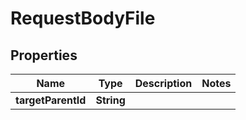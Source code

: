 
# RequestBodyFile

## Properties
Name | Type | Description | Notes
------------ | ------------- | ------------- | -------------
**targetParentId** | **String** |  | 



